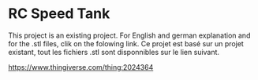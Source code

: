 # RC Speed Tank

This project is an existing project. For English and german explanation and for the .stl files, clik on the folowing link.
Ce projet est basé sur un projet existant, tout les fichiers .stl sont disponnibles sur le lien suivant.

https://www.thingiverse.com/thing:2024364

